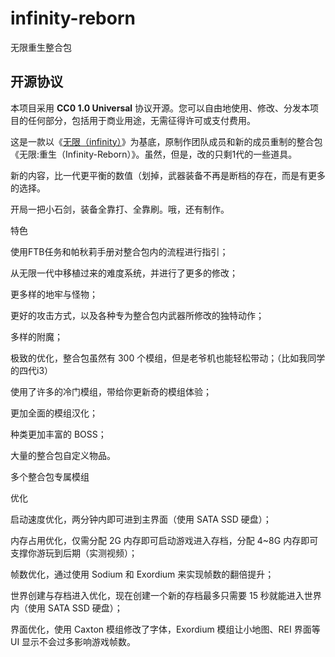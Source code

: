 # infinity-reborn
无限重生整合包

## 开源协议
本项目采用 **CC0 1.0 Universal** 协议开源。您可以自由地使用、修改、分发本项目的任何部分，包括用于商业用途，无需征得许可或支付费用。

这是一款以《[无限（infinity）](https://github.com/BrokenDawn627/Infinity-Modpack)》为基底，原制作团队成员和新的成员重制的整合包《无限:重生（Infinity-Reborn）》。虽然，但是，改的只剩1代的一些道具。

新的内容，比一代更平衡的数值（划掉，武器装备不再是断档的存在，而是有更多的选择。

开局一把小石剑，装备全靠打、全靠刷。哦，还有制作。

特色

使用FTB任务和帕秋莉手册对整合包内的流程进行指引；

从无限一代中移植过来的难度系统，并进行了更多的修改；

更多样的地牢与怪物；

更好的攻击方式，以及各种专为整合包内武器所修改的独特动作；

多样的附魔；

极致的优化，整合包虽然有 300 个模组，但是老爷机也能轻松带动；（比如我同学的四代i3）

使用了许多的冷门模组，带给你更新奇的模组体验；

更加全面的模组汉化；

种类更加丰富的 BOSS；

大量的整合包自定义物品。

多个整合包专属模组

优化

启动速度优化，两分钟内即可进到主界面（使用 SATA SSD 硬盘）；

内存占用优化，仅需分配 2G 内存即可启动游戏进入存档，分配 4~8G 内存即可支撑你游玩到后期（实测视频）；

帧数优化，通过使用 Sodium 和 Exordium 来实现帧数的翻倍提升；

世界创建与存档进入优化，现在创建一个新的存档最多只需要 15 秒就能进入世界内（使用 SATA SSD 硬盘）；

界面优化，使用 Caxton 模组修改了字体，Exordium 模组让小地图、REI 界面等 UI 显示不会过多影响游戏帧数。
